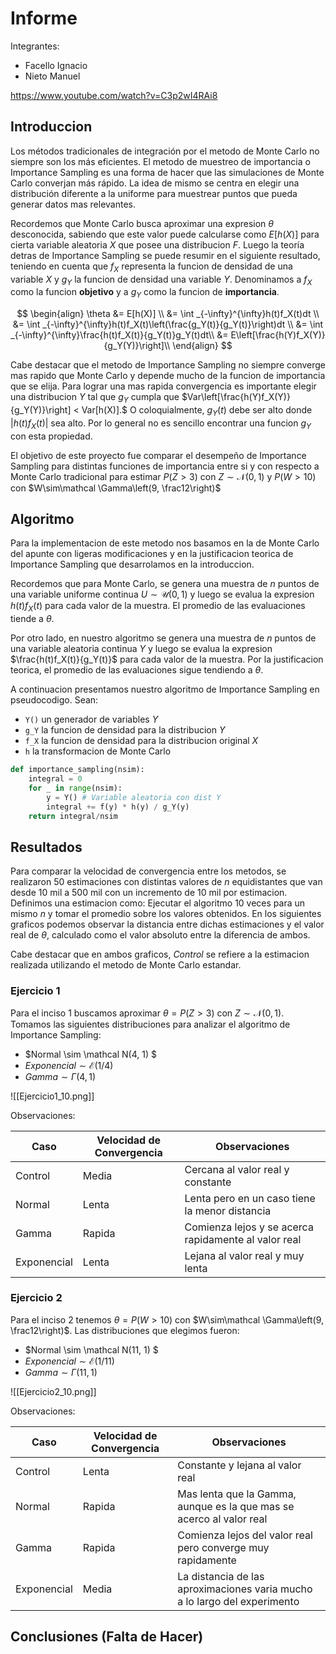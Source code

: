 # Informe
Integrantes:
- Facello Ignacio
- Nieto Manuel

https://www.youtube.com/watch?v=C3p2wI4RAi8

## Introduccion
Los métodos tradicionales de integración por el metodo de Monte Carlo no siempre son los más eficientes.
El metodo de muestreo de importancia o Importance Sampling es una forma de hacer que las simulaciones de Monte Carlo converjan más rápido.
La idea de mismo se centra en elegir una distribución diferente a la uniforme para muestrear puntos que pueda generar datos mas relevantes.

Recordemos que Monte Carlo busca aproximar una expresion $\theta$ desconocida, sabiendo que este valor puede calcularse como $E[h(X)]$ para cierta variable aleatoria $X$ que posee una distribucion $F$. 
Luego la teoría detras de Importance Sampling se puede resumir en el siguiente resultado, teniendo en cuenta que $f_X$
representa la funcion de densidad de una variable $X$ y $g_Y$ la funcion de densidad una variable $Y$. Denominamos a $f_X$ como la funcion **objetivo** y a $g_Y$ como la funcion de **importancia**. 

$$
\begin{align}
\theta &= E[h(X)] \\
&= \int _{-\infty}^{\infty}h(t)f_X(t)dt \\
&= \int _{-\infty}^{\infty}h(t)f_X(t)\left(\frac{g_Y(t)}{g_Y(t)}\right)dt \\
&= \int _{-\infty}^{\infty}\frac{h(t)f_X(t)}{g_Y(t)}g_Y(t)dt\\
&= E\left[\frac{h(Y)f_X(Y)}{g_Y(Y)}\right]\\
\end{align}
$$

Cabe destacar que el metodo de Importance Sampling no siempre converge mas rapido que Monte Carlo y depende mucho de la funcion de importancia que se elija. 
Para lograr una mas rapida convergencia es importante elegir una distribucion $Y$ tal que $g_Y$ cumpla que $Var\left[\frac{h(Y)f_X(Y)}{g_Y(Y)}\right] < Var[h(X)].$ O coloquialmente, $g_Y(t)$ debe ser alto donde $|h(t)f_X(t)|$ sea alto. Por lo general no es sencillo encontrar una funcion $g_Y$ con esta propiedad.

El objetivo de este proyecto fue comparar el desempeño de Importance Sampling para distintas funciones de importancia entre si y con respecto a Monte Carlo tradicional para estimar $P(Z > 3)$ con $Z\sim\mathcal N(0,1)$ y $P(W > 10)$ con $W\sim\mathcal \Gamma\left(9, \frac12\right)$

## Algoritmo

Para la implementacion de este metodo nos basamos en la de Monte Carlo del apunte con ligeras modificaciones y en la justificacion teorica de Importance Sampling que desarrolamos en la introduccion.

Recordemos que para Monte Carlo, se genera una muestra de $n$ puntos de una variable uniforme continua $U\sim\mathcal U(0,1)$ y luego se evalua la expresion $h(t)f_X(t)$ para cada valor de la muestra. El promedio de las evaluaciones tiende a $\theta$.

Por otro lado, en nuestro algoritmo se genera una muestra de $n$ puntos de una variable aleatoria continua $Y$ y luego se evalua la expresion $\frac{h(t)f_X(t)}{g_Y(t)}$ para cada valor de la muestra. Por la justificacion teorica, el promedio de las evaluaciones sigue tendiendo a $\theta$.

A continuacion presentamos nuestro algoritmo de Importance Sampling en pseudocodigo. Sean:
- `Y()` un generador de variables $Y$   
- `g_Y` la funcion de densidad para la distribucion $Y$
- `f_X` la funcion de densidad para la distribucion original $X$
- `h` la transformacion de Monte Carlo

```python
def importance_sampling(nsim):
    integral = 0
    for _ in range(nsim):
        y = Y() # Variable aleatoria con dist Y
        integral += f(y) * h(y) / g_Y(y)
    return integral/nsim
```

## Resultados

Para comparar la velocidad de convergencia entre los metodos, se realizaron 50 estimaciones con distintas valores de $n$ equidistantes que van desde 10 mil a 500 mil con un incremento de 10 mil por estimacion.
Definimos una estimacion como: Ejecutar el algoritmo 10 veces para un mismo $n$ y tomar el promedio sobre los valores obtenidos.
En los siguientes graficos podemos observar la distancia entre dichas estimaciones y el valor real de $\theta$, calculado como el valor absoluto entre la diferencia de ambos. 

Cabe destacar que en ambos graficos, *Control* se refiere a la estimacion realizada utilizando el metodo de Monte Carlo estandar.

### Ejercicio 1

Para el inciso 1 buscamos aproximar $\theta = P(Z > 3)$ con $Z\sim\mathcal N(0,1)$. Tomamos las siguientes distribuciones para analizar el algoritmo de Importance Sampling:
- $Normal \sim \mathcal N(4, 1) $
- $Exponencial \sim \mathcal E(1/4)$
- $Gamma \sim \Gamma(4, 1)$

![[Ejercicio1_10.png]]

Observaciones:

| Caso        | Velocidad de Convergencia | Observaciones |
| ----------- | ------------------------- | ------------- |
| Control     | Media                     | Cercana al valor real y constante |
| Normal      | Lenta                     | Lenta pero en un caso tiene la menor distancia |
| Gamma       | Rapida                    | Comienza lejos y se acerca rapidamente al valor real |
| Exponencial | Lenta                     | Lejana al valor real y muy lenta |

### Ejercicio 2

Para el inciso 2 tenemos $\theta = P(W > 10)$ con $W\sim\mathcal \Gamma\left(9, \frac12\right)$. Las distribuciones que elegimos fueron:
- $Normal \sim \mathcal N(11, 1) $
- $Exponencial \sim \mathcal E(1/11)$
- $Gamma \sim \Gamma(11, 1)$

![[Ejercicio2_10.png]]

Observaciones:

| Caso        | Velocidad de Convergencia | Observaciones |
| ----------- | ------------------------- | ------------- |
| Control     | Lenta                     | Constante y lejana al valor real |
| Normal      | Rapida                    | Mas lenta que la Gamma, aunque es la que mas se acerco al valor real |
| Gamma       | Rapida                    | Comienza lejos del valor real pero converge muy rapidamente |
| Exponencial | Media                     | La distancia de las aproximaciones varia mucho a lo largo del experimento |

## Conclusiones (Falta de Hacer)
